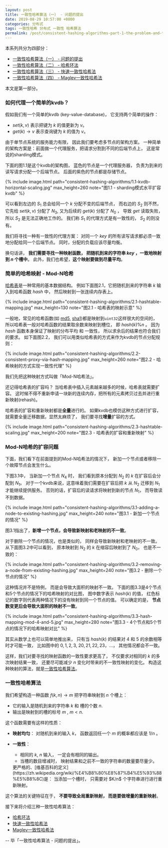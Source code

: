 ```yaml
---
layout: post
title: 一致性哈希算法（一） - 问题的提出
date: 2019-08-29 10:57:00 +0800
categories: 分布式
tags: 一致性哈希 分布式 一致性 哈希算法
permalink: /post/consistent-hashing-algorithms-part-1-the-problem-and-the-concept
---
```


本系列共分为四部分：

* [一致性哈希算法（一） - 问题的提出](/post/consistent-hashing-algorithms-part-1-the-problem-and-the-concept)
* [一致性哈希算法（二） - 哈希环法](/post/consistent-hashing-algorithms-part-2-consistent-hash-ring)
* [一致性哈希算法（三） - 快速一致性哈希法](/post/consistent-hashing-algorithms-part-3-jump-consistent-hash)
* [一致性哈希算法（四） - Maglev一致性哈希法](/post/consistent-hashing-algorithms-part-4-maglev-consistent-hash)

本文是第一部分。

### 如何代理一个简单的kvdb？

假如我们有一个简单的kvdb (key-value-database)，
它支持两个简单的操作：

* $set(k, v)$ 表示把键为 $k$ 的值更新为 $v$。
* $get(k) \rightarrow v$ 表示查询键为 $k$ 的值为 $v$。

由于单节点系统的服务能力有限， 因此我们要考虑多节点的架构方案。
一种简单的架构方案是：前面做一个代理服务，把请求分割到不同的后端节点上，
这是常说的sharding模式。

下面的图1.1是这个kvdb的架构图， 蓝色的节点是一个代理服务器，
负责为到来的读写请求分配一个后端节点。 后面的紫色的节点都是存储节点。

{% include image.html path="consistent-hashing-algorithms/1.1-kvdb-horizontal-scaling.jpg" max_height=260 note="图1.1 - sharding模式水平扩容kvdb" %}

可以看到左边的 $S_1$ 总会给同一个 $k$ 分配不变的后端节点， 而右边的 $S_2$ 则不然，
它先给 $set(k,v)$ 分配了 $N_3$, 又为后续的 $get(k)$ 分配了 $N_0$ ， 导致 $get$ 读取失败，
所以 $S_2$ 是无法正确地工作的。 我们称 $S_1$ 的代理方式是有一致性的， $S_2$ 的则没有。

我们将寻找一种有一致性的代理方案：
对同一个 $key$ 的所有读写请求都必须一致地分配给同一个后端节点。
同时，分配的负载应该尽量均衡。

换句话讲， **我们需要寻找一种映射函数，
把随机到来的字符串 $key$ ，一致地映射到 $n$ 个槽中**。
此外，我们也希望，**这个映射要做到尽量平均**。

### 简单的哈希映射 - Mod-N哈希

[哈希表](https://zh.wikipedia.org/wiki/%E5%93%88%E5%B8%8C%E8%A1%A8)是一种常用的基本数据结构。
例如下面图2.1，它把随机到来的字符串 $k$ 输入到哈希函数 $hash$ 中， 然后映射到一张连续内存表上。

{% include image.html path="consistent-hashing-algorithms/2.1-hashtable-mapping.jpg" max_height=130 note="图2.1 - 哈希表的映射示意" %}

一般地，常见的哈希函数(如 [md5](https://en.wikipedia.org/wiki/MD5), [sha1](https://en.wikipedia.org/wiki/SHA-1))都是映射到`uint32`这样很大的空间的，
所以哈希表一般对哈希函数的结果取余数来映射到槽位， 即 $hash(k) \% n$ 。
因为 $hash$ 函数本身保证了映射的分布平均 和 一致性，
所以求余后的结果也符合我们的要求。 如下面图2.2，
我们可以用类似哈希表的方式来作为kvdb的节点分配规则：

{% include image.html path="consistent-hashing-algorithms/2.2-consistent-proxy-via-hash-mapping.jpg" max_height=260 note="图2.2 - 哈希映射的方式实现一致性代理" %}

我们先把这种映射方式叫做「Mod-N哈希法」。

还记得哈希表的扩容吗？ 当哈希表中插入元素越来越多的时候，哈希表就需要扩容。
这时候不得不重新申请一块新的连续内存，把所有的元素拷贝过去并进行重新映射(rehash)。

哈希表的扩容和重新映射都是**全量**进行的。 如果kvdb也模仿这种方式进行扩容，
就需要全量迁移数据，显然太麻烦了， 我们要寻找**增量**扩容的方式。

{% include image.html path="consistent-hashing-algorithms/2.3-hashtable-scaling.jpg" max_height=200 note="图2.3 - 哈希表的扩容和重新映射" %}

### Mod-N哈希的扩容问题

下面，我们看下在前面提到的Mod-N哈希法的情况下，
新加一个节点或者移除一个故障节点会发生什么。

下图3.1中， 当新加一个节点 $N_4$ 时， 我们看到原本分配到 $N_2$ 的 $k$ 在扩容后会分配到 $N_1$。
对于一个kvdb来说，这意味着我们需要在扩容后把 $k$ 从 $N_2$ 迁移到 $N_1$ 才能继续提供服务。
否则的话，扩容后的读请求将映射到新的节点 $N_1$， 而导致读不到数据。

{% include image.html path="consistent-hashing-algorithms/3.1-adding-a-node-to-existing-hashing.jpg" max_height=240 note="图3.1 - 新加一个节点的情况" %}

图3.1指出了，**新增一个节点，会导致新映射和老映射的不一致**。

对于删除一个节点的情况，也是类似的， 同样会导致新映射和老映射的不一致。
从下面图3.2中可以看到， 原本映射到 $N_2$ 的 $k$ 在缩容后映射到了 $N_0$， 也是不一致的：

{% include image.html path="consistent-hashing-algorithms/3.2-removing-a-node-from-existing-hashing.jpg" max_height=240 note="图3.2 - 删除一个节点的情况" %}

这种情况并不是特例， 而是会导致大面积的映射不一致。
下面的图3.3是4个节点和5个节点的情况下的哈希映射的对比图，
图中数字表示 $hash(k)$ 的值，
红色标记的数字则代表两种情况下的没有映射到同一个节点的值。
可以确定的是， **节点数变更后会导致大面积的映射不一致**。

{% include image.html path="consistent-hashing-algorithms/3.3-hash-mapping-mod-4-and-5.jpg" max_height=280 note="图3.3 - 4个节点和5个节点的情况下的哈希映射对比" %}

其实从数学上也可以简单地推出来， 只有当 $hash(k)$ 的结果对 $4$ 和 $5$ 的余数相等时才可能一致，
比如图中的 $0,1,2,3$, $20,21,22,23$，...， 其他情况都会不一致。

这样，我们对要寻找的映射函数的一致性要求更高了，
不仅要求对相同的 $k$ 的多次映射结果一致，
还要尽可能减少 $n$ 变化时带来的不一致性映射的变化。
构造这种映射的算法，就是[一致性哈希算法](https://zh.wikipedia.org/wiki/一致哈希)。

### 一致性哈希算法

我们希望构造一种函数 $f(k, n) \rightarrow m$ 把字符串映射到 $n$ 个槽上：

* 它的输入是随机到来的字符串 $k$ 和 槽的个数 $n$.
* 输出是映射到的槽的标号 $m$ , $m < n$.

这个函数需要有这样的性质：

* **映射均匀**： 对随机到来的输入 $k$， 函数返回任一个 $m$ 的概率都应该是  $1/n$ 。
* **一致性**：
  * 相同的 $k$, $n$ 输入， 一定会有相同的输出。
  * 当槽的数目增减时， 映射结果和之前不一致的字符串的数量要尽量少。

  <span class="markdown" id="what-is-consistency">
    更严格的、[维基百科的定义](https://zh.wikipedia.org/wiki/%E4%B8%80%E8%87%B4%E5%93%88%E5%B8%8C)是：
    当添加一个槽时，  只需要对 $K/n$ 个字符串进行进行重新映射。
  </span>


<span class="highlighted" markdown="1">这个算法的关键特征在于， **不要导致全局重新映射， 而是要做增量的重新映射**。</span>

接下来将介绍三种一致性哈希算法：

* [哈希环法](/post/consistent-hashing-algorithms-part-2-consistent-hash-ring)
* [快速一致性哈希法](/post/consistent-hashing-algorithms-part-3-jump-consistent-hash)
* [Maglev一致性哈希法](/post/consistent-hashing-algorithms-part-4-maglev-consistent-hash)

-- 毕「一致性哈希算法 - 问题的提出」。
